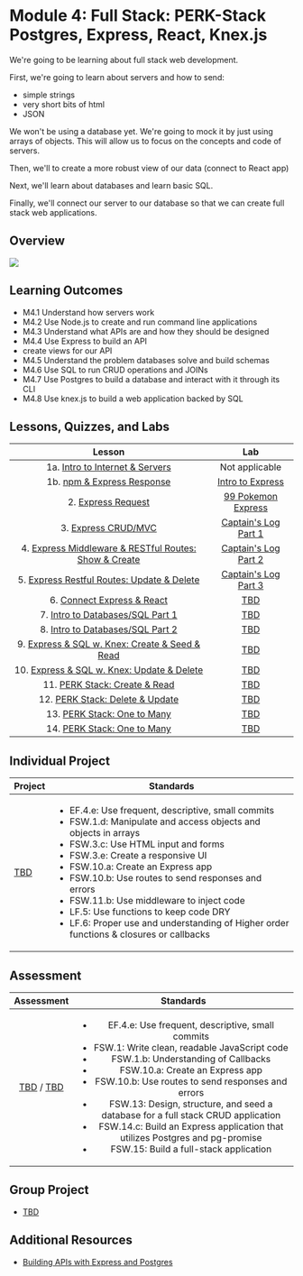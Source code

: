# Module 4: Full Stack: PERK-Stack Postgres, Express, React, Knex.js

We're going to be learning about full stack web development.

First, we're going to learn about servers and how to send:

- simple strings
- very short bits of html
- JSON

We won't be using a database yet. We're going to mock it by just using arrays of objects. This will allow us to focus on the concepts and code of servers.

Then, we'll to create a more robust view of our data (connect to React app)

Next, we'll learn about databases and learn basic SQL.

Finally, we'll connect our server to our database so that we can create full stack web applications.

## Overview

![](https://comic.browserling.com/full-stack.png)

## Learning Outcomes

- M4.1 Understand how servers work
- M4.2 Use Node.js to create and run command line applications
- M4.3 Understand what APIs are and how they should be designed
- M4.4 Use Express to build an API
- create views for our API
- M4.5 Understand the problem databases solve and build schemas
- M4.6 Use SQL to run CRUD operations and JOINs
- M4.7 Use Postgres to build a database and interact with it through its CLI
- M4.8 Use knex.js to build a web application backed by SQL

## Lessons, Quizzes, and Labs

|                                            Lesson                                             |                                          Lab                                           |
| :-------------------------------------------------------------------------------------------: | :------------------------------------------------------------------------------------: |
|         1a. [Intro to Internet & Servers](./intro-to-internet-and-servers/README.md)          |                                     Not applicable                                     |
|              1b. [npm & Express Response](./intro-to-express-response/README.md)              | [Intro to Express](https://gist.github.com/Krafalski/2747a2287769fb14759a03a6cf188c31) |
|                  2. [Express Request](./intro-to-express-request/README.md)                   |        [99 Pokemon Express](https://github.com/joinpursuit/99-pokemon-express)         |
|                3. [Express CRUD/MVC](./express-rest-crud-mvc-index/README.md)                 |          [Captain's Log Part 1](https://github.com/joinpursuit/captains-log)           |
| 4. [Express Middleware & RESTful Routes: Show & Create](./express-rest-show-create/README.md) |       [Captain's Log Part 2](https://github.com/joinpursuit/captains-log#part-2)       |
|     5. [Express Restful Routes: Update & Delete](./express-rest-delete-update/README.md)      |       [Captain's Log Part 3](https://github.com/joinpursuit/captains-log#part-3)       |
|                6. [Connect Express & React](./express-connect-react/README.md)                |                         [TBD](https://github.com/joinpursuit/)                         |
|              7. [Intro to Databases/SQL Part 1](./intro-to-sql-part-1/README.md)              |                         [TBD](https://github.com/joinpursuit/)                         |
|              8. [Intro to Databases/SQL Part 2](./intro-to-sql-part-2/README.md)              |                         [TBD](https://github.com/joinpursuit/)                         |
|     9. [Express & SQL w. Knex: Create & Seed & Read](./express-sql-create-read/README.md)     |                         [TBD](https://github.com/joinpursuit/)                         |
|      10. [Express & SQL w. Knex: Update & Delete](./express-sql-delete-update/README.md)      |                         [TBD](https://github.com/joinpursuit/)                         |
|                 11. [PERK Stack: Create & Read](./perk-create-read/README.md)                 |                         [TBD](https://github.com/joinpursuit/)                         |
|               12. [PERK Stack: Delete & Update](./perk-update-delete/README.md)               |                         [TBD](https://github.com/joinpursuit/)                         |
|                13. [PERK Stack: One to Many](./perk-one-to-many-c-r/README.md)                |                         [TBD](https://github.com/joinpursuit/)                         |
|                14. [PERK Stack: One to Many](./perk-one-to-many-d-u/README.md)                |                         [TBD](https://github.com/joinpursuit/)                         |

## Individual Project

| Project                                | Standards                                                                                                                                                                                                                                                                                                                                                                                                                                                                                                             |
| -------------------------------------- | --------------------------------------------------------------------------------------------------------------------------------------------------------------------------------------------------------------------------------------------------------------------------------------------------------------------------------------------------------------------------------------------------------------------------------------------------------------------------------------------------------------------- |
| [TBD](https://github.com/joinpursuit/) | <ul><li>EF.4.e: Use frequent, descriptive, small commits</li><li>FSW.1.d: Manipulate and access objects and objects in arrays</li><li>FSW.3.c: Use HTML input and forms</li><li>FSW.3.e: Create a responsive UI</li><li>FSW.10.a: Create an Express app</li><li>FSW.10.b: Use routes to send responses and errors</li><li>FSW.11.b: Use middleware to inject code</li><li>LF.5: Use functions to keep code DRY</li><li>LF.6: Proper use and understanding of Higher order functions & closures or callbacks</li></ul> |

## Assessment

|                                                               Assessment                                                                |                                                                                                                                                                                                                                             Standards                                                                                                                                                                                                                                              |
| :-------------------------------------------------------------------------------------------------------------------------------------: | :------------------------------------------------------------------------------------------------------------------------------------------------------------------------------------------------------------------------------------------------------------------------------------------------------------------------------------------------------------------------------------------------------------------------------------------------------------------------------------------------: |
| [TBD](https://canvas.instructure.com/courses/1605748/assignments/) / [TBD](https://canvas.instructure.com/courses/1705731/assignments/) | <ul><li>EF.4.e: Use frequent, descriptive, small commits</li><li>FSW.1: Write clean, readable JavaScript code</li><li>FSW.1.b: Understanding of Callbacks</li><li>FSW.10.a: Create an Express app</li><li>FSW.10.b: Use routes to send responses and errors</li><li>FSW.13: Design, structure, and seed a database for a full stack CRUD application</li><li>FSW.14.c: Build an Express application that utilizes Postgres and pg-promise</li><li>FSW.15: Build a full-stack application</li></ul> |

## Group Project

- [TBD](https://github.com/joinpursuit/)

## Additional Resources

- [Building APIs with Express and Postgres](../node/building_apis_with_express_and_postgres/README.md)
